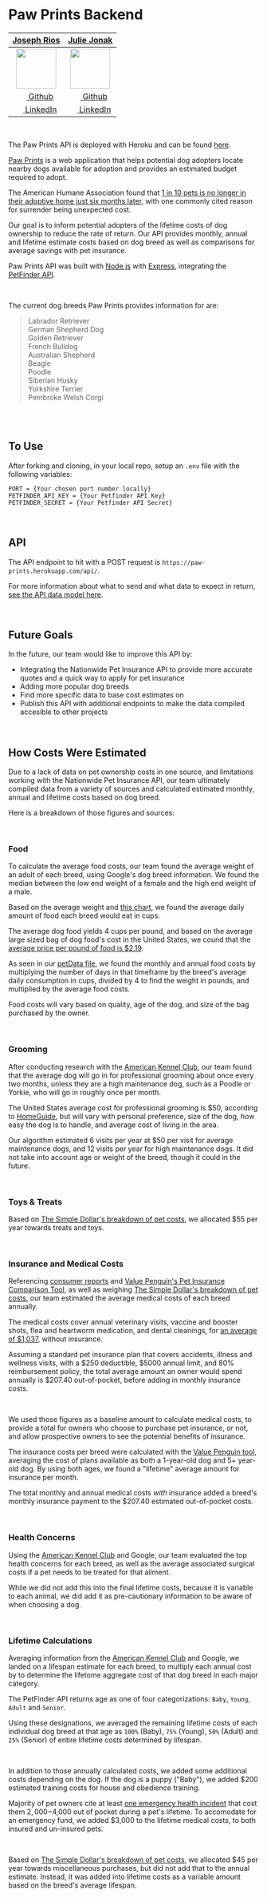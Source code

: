 # Paw Prints Backend

|   [**Joseph Rios**](https://github.com/orgs/Paw-Prints/people/josephriosIO)  |    [**Julie Jonak**](https://github.com/juliejonak)    |
|:----------------:|:----------------:|
| [<img src="https://avatars2.githubusercontent.com/u/43492172?s=400&v=4" width="80">](https://github.com/orgs/Paw-Prints/people/josephriosIO) | [<img src="https://avatars0.githubusercontent.com/u/41002881?s=460&v=4" width="80">](https://github.com/juliejonak) |
| [<img src="https://github.com/favicon.ico" width="15"> Github](https://github.com/orgs/Paw-Prints/people/josephriosIO)  | [<img src="https://github.com/favicon.ico" width="15"> Github](https://github.com/juliejonak)  | 
| [ <img src="https://static.licdn.com/sc/h/al2o9zrvru7aqj8e1x2rzsrca" width="15"> LinkedIn](https://www.linkedin.com/in/josephiosdev/) | [ <img src="https://static.licdn.com/sc/h/al2o9zrvru7aqj8e1x2rzsrca" width="15"> LinkedIn](https://www.linkedin.com/in/juliejonak/) | 

<br>

The Paw Prints API is deployed with Heroku and can be found [here](https://paw-prints.herokuapp.com/).

[Paw Prints](https://optimistic-brattain-b3415e.netlify.com/) is a web application that helps potential dog adopters locate nearby dogs available for adoption and provides an estimated budget required to adopt. 

The American Humane Association found that [1 in 10 pets is no longer in their adoptive home just six months later](https://news.orvis.com/dogs/pet-adoption-statistics-the-numbers-behind-the-need), with one commonly cited reason for surrender being unexpected cost. 

Our goal is to inform potential adopters of the lifetime costs of dog ownership to reduce the rate of return. Our API provides monthly, annual and lifetime estimate costs based on dog breed as well as comparisons for average savings with pet insurance.

Paw Prints API was built with [Node.js](https://www.nodejs.org/en) with [Express](http://expressjs.com), integrating the [PetFinder API](https://www.petfinder.com/developers/).

<br>

The current dog breeds Paw Prints provides information for are:

> Labrador Retriever  
> German Shepherd Dog  
> Golden Retriever  
> French Bulldog  
> Australian Shepherd  
> Beagle  
> Poodle  
> Siberian Husky  
> Yorkshire Terrier  
> Pembroke Welsh Corgi  

<br>
<br>

## To Use

After forking and cloning, in your local repo, setup an `.env` file with the following variables:

```
PORT = {Your chosen port number locally}
PETFINDER_API_KEY = {Your Petfinder API Key}
PETFINDER_SECRET = {Your Petfinder API Secret}
```

<br>

## API

The API endpoint to hit with a POST request is `https://paw-prints.herokuapp.com/api/`.

For more information about what to send and what data to expect in return, [see the API data model here](./data/data_model.md).

<br>

## Future Goals

In the future, our team would like to improve this API by:

- Integrating the Nationwide Pet Insurance API to provide more accurate quotes and a quick way to apply for pet insurance
- Adding more popular dog breeds
- Find more specific data to base cost estimates on
- Publish this API with additional endpoints to make the data compiled accesible to other projects

<br>

## How Costs Were Estimated

Due to a lack of data on pet ownership costs in one source, and limitations working with the Nationwide Pet Insurance API, our team ultimately compiled data from a variety of sources and calculated estimated monthly, annual and lifetime costs based on dog breed.

Here is a breakdown of those figures and sources:

<br>

### Food

To calculate the average food costs, our team found the average weight of an adult of each breed, using Google's dog breed information. We found the median between the low end weight of a female and the high end weight of a male.

Based on the average weight and [this chart](https://www.petmd.com/blogs/nutritionnuggets/dr-coates/2015/july/are-you-feeding-your-dog-right-amount-32905), we found the average daily amount of food each breed would eat in cups.

The average dog food yields 4 cups per pound, and based on the average large sized bag of dog food's cost in the United States, we cound that the [average price per pound of food is $2.19](https://www.petfoodindustry.com/articles/7836-chewy-dog-food-price-per-pound-analyzed-royal-canin-tops).

As seen in our [petData file](./data/petData.js), we found the monthly and annual food costs by multiplying the number of days in that timeframe by the breed's average daily consumption in cups, divided by 4 to find the weight in pounds, and multiplied by the average food costs.

Food costs will vary based on quality, age of the dog, and size of the bag purchased by the owner.

<br>

### Grooming

After conducting research with the [American Kennel Club](https://www.akc.org), our team found that the average dog will go in for professional grooming about once every two months, unless they are a high maintenance dog, such as a Poodle or Yorkie, who will go in roughly once per month.

The United States average cost for professional grooming is $50, according to [HomeGuide](https://homeguide.com/costs/dog-grooming-prices), but will vary with personal preference, size of the dog, how easy the dog is to handle, and average cost of living in the area.

Our algorithm estimated 6 visits per year at $50 per visit for average maintenance dogs, and 12 visits per year for high maintenance dogs. It did not take into account age or weight of the breed, though it could in the future.

<br>

### Toys & Treats

Based on [The Simple Dollar's breakdown of pet costs](https://www.thesimpledollar.com/pet-cost-calculator/), we allocated $55 per year towards treats and toys.

<br>

### Insurance and Medical Costs

Referencing [consumer reports](https://www.consumerreports.org/pet-products/is-pet-insurance-worth-cost/) and [Value Penguin's Pet Insurance Comparison Tool](https://www.valuepenguin.com/pet-insurance/average-cost-of-pet-insurance), as well as weighing [The Simple Dollar's breakdown of pet costs](https://www.thesimpledollar.com/pet-cost-calculator/), our team estimated the average medical costs of each breed annually.

The medical costs cover annual veterinary visits, vaccine and booster shots, flea and heartworm medication, and dental cleanings, for [an average of $1,037](https://www.valuepenguin.com/pet-insurance/average-cost-of-pet-insurance), without insurance. 

Assuming a standard pet insurance plan that covers accidents, illness and wellness visits, with a $250 deductible, $5000 annual limit, and 80% reimbursement policy, the total average amount an owner would spend annually is $207.40 out-of-pocket, before adding in monthly insurance costs.

<br>

We used those figures as a baseline amount to calculate medical costs, to provide a total for owners who choose to purchase pet insurance, or not, and allow prospective owners to see the potential benefits of insurance.

The insurance costs per breed were calculated with the [Value Penguin tool](https://www.valuepenguin.com/pet-insurance/average-cost-of-pet-insurance), averaging the cost of plans available as both a 1-year-old dog and 5+ year-old dog. By using both ages, we found a "lifetime" average amount for insurance per month.

The total monthly and annual medical costs _with_ insurance added a breed's monthly insurance payment to the $207.40 estimated out-of-pocket costs.

<br>

### Health Concerns

Using the [American Kennel Club](https://www.akc.org) and Google, our team evaluated the top health concerns for each breed, as well as the average associated surgical costs if a pet needs to be treated for that ailment.

While we did not add this into the final lifetime costs, because it is variable to each animal, we did add it as pre-cautionary information to be aware of when choosing a dog.

<br>

### Lifetime Calculations

Averaging information from the [American Kennel Club](https://www.akc.org) and Google, we landed on a lifespan estimate for each breed, to multiply each annual cost by to determine the lifetome aggregate cost of that dog breed in each major category.

The PetFinder API returns age as one of four categorizations: `Baby`, `Young`, `Adult` and `Senior`.

Using these designations, we averaged the remaining lifetime costs of each individual dog breed at that age as `100%` (Baby), `75%` (Young), `50%` (Adult) and `25%` (Senior) of entire lifetime costs determined by lifespan.

<br>

In addition to those annually calculated costs, we added some additional costs depending on the dog. If the dog is a puppy ("Baby"), we added $200 estimated training costs for house and obedience training.

Majority of pet owners cite at least [one emergency health incident](https://www.thesimpledollar.com/pet-cost-calculator/) that cost them $2,000-$4,000 out of pocket during a pet's lifetime. To accomodate for an emergency fund, we added $3,000 to the lifetime medical costs, to both insured and un-insured pets.

<br>

Based on [The Simple Dollar's breakdown of pet costs](https://www.thesimpledollar.com/pet-cost-calculator/), we allocated $45 per year towards miscellaneous purchases, but did not add that to the annual estimate. Instead, it was added into lifetime costs as a variable amount based on the breed's average lifespan.

<br>
<br>